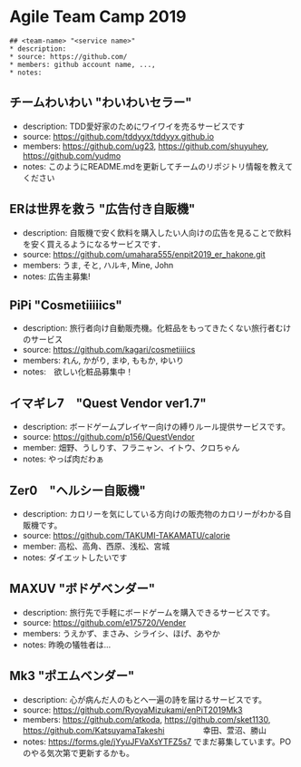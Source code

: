 Agile Team Camp 2019
=====

```
## <team-name> "<service name>"
* description:
* source: https://github.com/
* members: github account name, ...,
* notes:
```
## チームわいわい "わいわいセラー"
* description: TDD愛好家のためにワイワイを売るサービスです
* source: https://github.com/tddyyx/tddyyx.github.io
* members: https://github.com/ug23, https://github.com/shuyuhey, https://github.com/yudmo
* notes: このようにREADME.mdを更新してチームのリポジトリ情報を教えてください

## ERは世界を救う "広告付き自販機"
* description: 自販機で安く飲料を購入したい人向けの広告を見ることで飲料を安く買えるようになるサービスです．
* source: https://github.com/umahara555/enpit2019_er_hakone.git
* members: うま, そと, ハルキ, Mine, John
* notes: 広告主募集!

## PiPi "Cosmetiiiiics"
* description: 旅行者向け自動販売機。化粧品をもってきたくない旅行者むけのサービス
* source: https://github.com/kagari/cosmetiiiics
* members: れん, かがり, まゆ, ももか, ゆいり
* notes:　欲しい化粧品募集中！

## イマギレ7　"Quest Vendor ver1.7"
* description: ボードゲームプレイヤー向けの縛りルール提供サービスです。
* source: https://github.com/p156/QuestVendor
* member: 畑野、うしりす、フラニャン、イトウ、クロちゃん
* notes: やっぱ肉だわぁ

## Zer0　"ヘルシー自販機"
* description: カロリーを気にしている方向けの販売物のカロリーがわかる自販機です。
* source: https://github.com/TAKUMI-TAKAMATU/calorie
* member: 高松、高角、西原、浅松、宮城
* notes: ダイエットしたいです

## MAXUV "ボドゲベンダー"
* description: 旅行先で手軽にボードゲームを購入できるサービスです。
* source: https://github.com/e175720/Vender
* members: うえかず、まさみ、シライシ、ほげ、あやか
* notes: 昨晩の犠牲者は...

## Mk3 "ポエムベンダー"
* description: 心が病んだ人のもとへ一遍の詩を届けるサービスです。
* source: https://github.com/RyoyaMizukami/enPiT2019Mk3
* members: https://github.com/atkoda, https://github.com/sket1130, https://github.com/KatsuyamaTakeshi
　   　　　 幸田、萱沼、勝山
* notes: https://forms.gle/jYyuJFVaXsYTFZ5s7 でまだ募集しています。POのやる気次第で更新するかも。
